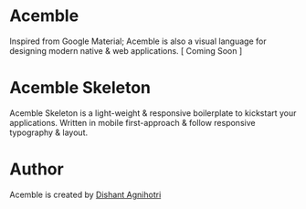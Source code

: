 # Acemble
Inspired from Google Material; Acemble is also a visual language for designing modern native & web applications. [ Coming Soon ]

# Acemble Skeleton
Acemble Skeleton is a light-weight & responsive boilerplate to kickstart your applications. 
Written in mobile first-approach & follow responsive typography & layout.

# Author 
Acemble is created by [Dishant Agnihotri](https://dishantagnihotri.com)
